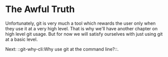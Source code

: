 # The Awful Truth

Unfortunately, git is very much a tool which rewards the user only when
they use it at a very high level. That is why we'll have another chapter
on high level git usage. But for now we will satisfy ourselves with just
using git at a basic level.


Next: ::git-why-cli:Why use git at the command line?::.
